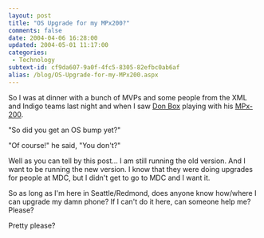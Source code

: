 ```yaml
---
layout: post
title: "OS Upgrade for my MPx200?"
comments: false
date: 2004-04-06 16:28:00
updated: 2004-05-01 11:17:00
categories:
 - Technology
subtext-id: cf9da607-9a0f-4fc5-8305-82efbc0ab6af
alias: /blog/OS-Upgrade-for-my-MPx200.aspx
---
```



So I was at dinner with a bunch of MVPs and some people from the XML and Indigo teams last night and when I saw [Don Box](http://www.gotdotnet.com/team/dbox/) playing with his [MPx-200](http://commerce.motorola.com/consumer/QWhtml/mpx200.html). 

"So did you get an OS bump yet?" 

"Of course!" he said, "You don't?" 

Well as you can tell by this post... I am still running the old version. And I want to be running the new version. I know that they were doing upgrades for people at MDC, but I didn't get to go to MDC and I want it. 

So as long as I'm here in Seattle/Redmond, does anyone know how/where I can upgrade my damn phone? If I can't do it here, can someone help me? Please? 

Pretty please? 

